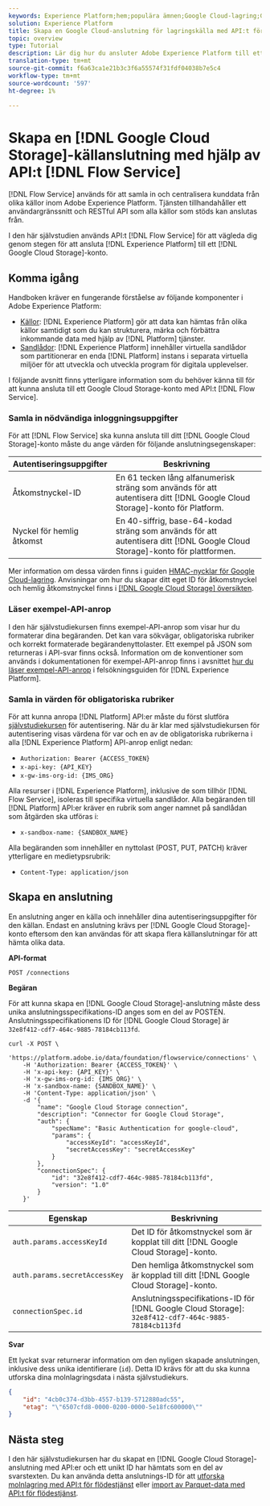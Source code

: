 ```yaml
---
keywords: Experience Platform;hem;populära ämnen;Google Cloud-lagring;Google cloud-lagring;Google;Google;Google
solution: Experience Platform
title: Skapa en Google Cloud-anslutning för lagringskälla med API:t för flödestjänst
topic: overview
type: Tutorial
description: Lär dig hur du ansluter Adobe Experience Platform till ett Google Cloud-lagringskonto med API:t för Flow Service.
translation-type: tm+mt
source-git-commit: f6a63ca1e21b3c3f6a55574f31fdf04038b7e5c4
workflow-type: tm+mt
source-wordcount: '597'
ht-degree: 1%

---
```



# Skapa en [!DNL Google Cloud Storage]-källanslutning med hjälp av API:t [!DNL Flow Service]

[!DNL Flow Service] används för att samla in och centralisera kunddata från olika källor inom Adobe Experience Platform. Tjänsten tillhandahåller ett användargränssnitt och RESTful API som alla källor som stöds kan anslutas från.

I den här självstudien används API:t [!DNL Flow Service] för att vägleda dig genom stegen för att ansluta [!DNL Experience Platform] till ett [!DNL Google Cloud Storage]-konto.

## Komma igång

Handboken kräver en fungerande förståelse av följande komponenter i Adobe Experience Platform:

* [Källor](../../../../home.md):  [!DNL Experience Platform] gör att data kan hämtas från olika källor samtidigt som du kan strukturera, märka och förbättra inkommande data med hjälp av  [!DNL Platform] tjänster.
* [Sandlådor](../../../../../sandboxes/home.md):  [!DNL Experience Platform] innehåller virtuella sandlådor som partitionerar en enda  [!DNL Platform] instans i separata virtuella miljöer för att utveckla och utveckla program för digitala upplevelser.

I följande avsnitt finns ytterligare information som du behöver känna till för att kunna ansluta till ett Google Cloud Storage-konto med API:t [!DNL Flow Service].

### Samla in nödvändiga inloggningsuppgifter

För att [!DNL Flow Service] ska kunna ansluta till ditt [!DNL Google Cloud Storage]-konto måste du ange värden för följande anslutningsegenskaper:

| Autentiseringsuppgifter | Beskrivning |
| ---------- | ----------- |
| Åtkomstnyckel-ID | En 61 tecken lång alfanumerisk sträng som används för att autentisera ditt [!DNL Google Cloud Storage]-konto för Platform. |
| Nyckel för hemlig åtkomst | En 40-siffrig, base-64-kodad sträng som används för att autentisera ditt [!DNL Google Cloud Storage]-konto för plattformen. |

Mer information om dessa värden finns i guiden [HMAC-nycklar för Google Cloud-lagring](https://cloud.google.com/storage/docs/authentication/hmackeys#overview). Anvisningar om hur du skapar ditt eget ID för åtkomstnyckel och hemlig åtkomstnyckel finns i [[!DNL Google Cloud Storage] översikten](../../../../connectors/cloud-storage/google-cloud-storage.md).

### Läser exempel-API-anrop

I den här självstudiekursen finns exempel-API-anrop som visar hur du formaterar dina begäranden. Det kan vara sökvägar, obligatoriska rubriker och korrekt formaterade begärandenyttolaster. Ett exempel på JSON som returneras i API-svar finns också. Information om de konventioner som används i dokumentationen för exempel-API-anrop finns i avsnittet [hur du läser exempel-API-anrop](../../../../../landing/troubleshooting.md#how-do-i-format-an-api-request) i felsökningsguiden för [!DNL Experience Platform].

### Samla in värden för obligatoriska rubriker

För att kunna anropa [!DNL Platform] API:er måste du först slutföra [självstudiekursen](https://www.adobe.com/go/platform-api-authentication-en) för autentisering. När du är klar med självstudiekursen för autentisering visas värdena för var och en av de obligatoriska rubrikerna i alla [!DNL Experience Platform] API-anrop enligt nedan:

* `Authorization: Bearer {ACCESS_TOKEN}`
* `x-api-key: {API_KEY}`
* `x-gw-ims-org-id: {IMS_ORG}`

Alla resurser i [!DNL Experience Platform], inklusive de som tillhör [!DNL Flow Service], isoleras till specifika virtuella sandlådor. Alla begäranden till [!DNL Platform] API:er kräver en rubrik som anger namnet på sandlådan som åtgärden ska utföras i:

* `x-sandbox-name: {SANDBOX_NAME}`

Alla begäranden som innehåller en nyttolast (POST, PUT, PATCH) kräver ytterligare en medietypsrubrik:

* `Content-Type: application/json`

## Skapa en anslutning

En anslutning anger en källa och innehåller dina autentiseringsuppgifter för den källan. Endast en anslutning krävs per [!DNL Google Cloud Storage]-konto eftersom den kan användas för att skapa flera källanslutningar för att hämta olika data.

**API-format**

```http
POST /connections
```

**Begäran**

För att kunna skapa en [!DNL Google Cloud Storage]-anslutning måste dess unika anslutningsspecifikations-ID anges som en del av POSTEN. Anslutningsspecifikationens ID för [!DNL Google Cloud Storage] är `32e8f412-cdf7-464c-9885-78184cb113fd`.

```shell
curl -X POST \
    'https://platform.adobe.io/data/foundation/flowservice/connections' \
    -H 'Authorization: Bearer {ACCESS_TOKEN}' \
    -H 'x-api-key: {API_KEY}' \
    -H 'x-gw-ims-org-id: {IMS_ORG}' \
    -H 'x-sandbox-name: {SANDBOX_NAME}' \
    -H 'Content-Type: application/json' \
    -d '{
        "name": "Google Cloud Storage connection",
        "description": "Connector for Google Cloud Storage",
        "auth": {
            "specName": "Basic Authentication for google-cloud",
            "params": {
                "accessKeyId": "accessKeyId",
                "secretAccessKey": "secretAccessKey"
            }
        },
        "connectionSpec": {
            "id": "32e8f412-cdf7-464c-9885-78184cb113fd",
            "version": "1.0"
        }
    }'
```

| Egenskap | Beskrivning |
| -------- | ----------- |
| `auth.params.accessKeyId` | Det ID för åtkomstnyckel som är kopplat till ditt [!DNL Google Cloud Storage]-konto. |
| `auth.params.secretAccessKey` | Den hemliga åtkomstnyckel som är kopplad till ditt [!DNL Google Cloud Storage]-konto. |
| `connectionSpec.id` | Anslutningsspecifikations-ID för [!DNL Google Cloud Storage]: `32e8f412-cdf7-464c-9885-78184cb113fd` |

**Svar**

Ett lyckat svar returnerar information om den nyligen skapade anslutningen, inklusive dess unika identifierare (`id`). Detta ID krävs för att du ska kunna utforska dina molnlagringsdata i nästa självstudiekurs.

```json
{
    "id": "4cb0c374-d3bb-4557-b139-5712880adc55",
    "etag": "\"6507cfd8-0000-0200-0000-5e18fc600000\""
}
```

## Nästa steg

I den här självstudiekursen har du skapat en [!DNL Google Cloud Storage]-anslutning med API:er och ett unikt ID har hämtats som en del av svarstexten. Du kan använda detta anslutnings-ID för att [utforska molnlagring med API:t för flödestjänst](../../explore/cloud-storage.md) eller [import av Parquet-data med API:t för flödestjänst](../../cloud-storage-parquet.md).